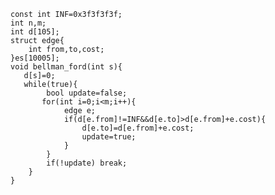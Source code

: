     
    
    const int INF=0x3f3f3f3f;
    int n,m;
    int d[105];
    struct edge{
        int from,to,cost;
    }es[10005];
    void bellman_ford(int s){
       d[s]=0;
       while(true){
            bool update=false;
           for(int i=0;i<m;i++){
                edge e;
                if(d[e.from]!=INF&&d[e.to]>d[e.from]+e.cost){
                    d[e.to]=d[e.from]+e.cost;
                    update=true;
                }
            }
            if(!update) break;
        }
    }
    
    

